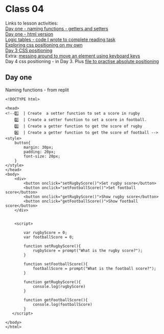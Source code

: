 # Class 04

Links to lesson activities:  
[Day one - naming functions - getters and setters](https://github.com/jezinho22/teched-201/blob/e8f4ebbfc07f156131b8163eed4b6a789d0515ad/201-class-04/201-lab-04)  
[Day one - html version](https://github.com/jezinho22/teched-201/blob/e8f4ebbfc07f156131b8163eed4b6a789d0515ad/201-class-04/practice.html)  
[Logic tables - code I wrote to complete reading task](https://github.com/jezinho22/teched-201/blob/e8f4ebbfc07f156131b8163eed4b6a789d0515ad/201-class-04/logic.js)  
[Exploring css positioning on my own](https://github.com/jezinho22/teched-201/blob/e8f4ebbfc07f156131b8163eed4b6a789d0515ad/201-class-04/csspos.html)  
[Day 3 CSS positioning](https://github.com/jezinho22/teched-201/blob/e8f4ebbfc07f156131b8163eed4b6a789d0515ad/201-class-04/lab04css.html)  
Extra: [messing around to move an element using keyboard keys](https://github.com/jezinho22/teched-201/blob/85865fc1d0187707c7f04ba42783da432bfbe932/201-class-04/movingCircle.html)  
Day 4 css positioning - in Day 3. Plus [file to practise absolute positioning](https://github.com/jezinho22/teched-201/blob/85865fc1d0187707c7f04ba42783da432bfbe932/201-class-04/morecsspractice.html)

## Day one

Naming functions - from replit

```
<!DOCTYPE html>

<head>
<!--1️⃣  | Create  a setter function to set a score in rugby
    2️⃣  | Create a setter function to set a score in football.
    3️⃣  | Create a getter function to get the score of rugby
    4️⃣  | Create a getter function to get the score of football -->
<style>
    button{
        margin: 30px;
        padding: 20px;
        font-size: 20px;
    }
</style>
</head>
<body>
    <div>
        <button onclick="setRugbyScore()">Set rugby score</button>
        <button onclick="setFootballScore()">Set football score</button>
        <button onclick="getRugbyScore()">Show rugby score</button>
        <button onclick="getFootballScore()">Show football score</button>
    </div>


    <script>

        var rugbyScore = 0;
        var footballScore = 0;

        function setRugbyScore(){
            rugbyScore = prompt("What is the rugby score?");
        }

        function setFootballScore(){
            footballScore = prompt("What is the football score?");
        }

        function getRugbyScore(){
            console.log(rugbyScore)
        }

        function getFootballScore(){
            console.log(footballScore)
        }
   </script>

</body>
</html>
```
